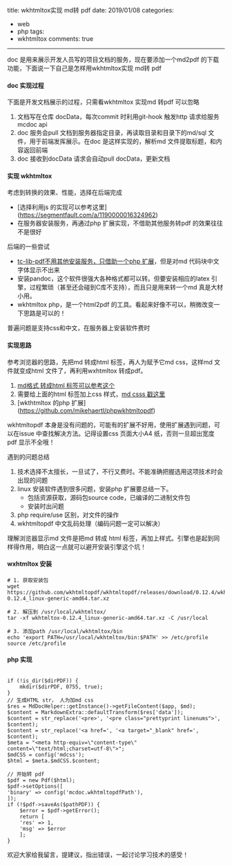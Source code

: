 title: wkhtmltox实现 md转 pdf
date: 2019/01/08
categories:
- web
- php
tags:
- wkhtmltox
comments: true
---

doc 是用来展示开发人员写的项目文档的服务，现在要添加一个md2pdf 的下载功能，下面说一下自己是怎样用wkhtmltox实现 md转 pdf

#### doc 实现过程
下面是开发文档展示的过程，只需看wkhtmltox 实现md 转pdf 可以忽略
1. 文档写在仓库 docData，每次commit 时利用git-hook 触发http 请求给服务mcdoc api
2. doc 服务会pull 文档到服务器指定目录，再读取目录和目录下的md/sql 文件，用于前端发挥展示。在doc 是这样实现的，解析md 文件提取标题，和内容返回前端
3. doc 接收到docData 请求会自动pull docData，更新文档

#### 实现 wkhtmltox
考虑到转换的效果、性能，选择在后端完成
* [选择利用js 的实现可以参考这里] (https://segmentfault.com/a/1190000016324962)
* 在服务器安装服务，再通过php 扩展实现，不借助其他服务转pdf 的效果往往不是很好

后端的一些尝试
* [tc-lib-pdf不用其他安装服务，只借助一个php 扩展](https://github.com/tecnickcom/tc-lib-pdf)，但是对md 代码块中文字体显示不出来
* 安装pandoc，这个软件很强大各种格式都可以转。但要安装相应的latex 引擎，过程繁琐（甚至还会碰到C库不支持），而且只是用来转一个md 真是大材小用。
* wkhtmltox php，是一个html2pdf 的工具。看起来好像不可以，稍微改变一下思路是可以的！

普遍问题是支持css和中文，在服务器上安装软件费时

#### 实现思路
参考浏览器的思路，先把md 转成html 标签，再人为赋予它md css，这样md 文件就变成html 文件了，再利用wxhtmltox 转成pdf。 
1. [md格式 转成html 标签可以参考这个]( https://github.com/michelf/php-markdown)
2. 需要给上面的html 标签加上css 样式，[md csss 戳这里](   https://github.com/zhangjikai/markdown-css)
3. [wkthtmltox 的php 扩展] (https://github.com/mikehaertl/phpwkhtmltopdf)

wkhtmltopdf 本身是没有问题的，可能有的扩展不好用，使用扩展遇到问题，可以在issue 中查找解决方法。记得设置css 页面大小A4 纸，否则一旦超出宽度 pdf 显示不全哦！

遇到的问题总结
1. 技术选择不太擅长，一旦试了，不行又费时。不能准确把握选用这项技术时会出现的问题
2. linux 安装软件遇到很多问题，安装php 扩展要总结一下。
    * 包括资源获取，源码包source code，已编译的二进制文件包
    * 安装时出问题
3. php require/use 区别，对文件的操作
4. wkhtmltopdf 中文乱码处理（编码问题一定可以解决）

理解浏览器显示md 文件是把md 转成 html 标签，再加上样式。引擎也是起到同样得作用，明白这一点就可以避开安装引擎这个坑！

#### wxhtmltox 安装
```
# 1. 获取安装包
wget https://github.com/wkhtmltopdf/wkhtmltopdf/releases/download/0.12.4/wkhtmltox-0.12.4_linux-generic-amd64.tar.xz

# 2. 解压到 /usr/local/wkhtmltox/
tar -xf wkhtmltox-0.12.4_linux-generic-amd64.tar.xz -C /usr/local

# 3. 添加path /usr/local/wkhtmltox/bin
echo 'export PATH=/usr/local/wkhtmltox/bin:$PATH' >> /etc/profile
source /etc/profile
```

#### php 实现
```

if (!is_dir($dirPDF)) {
    mkdir($dirPDF, 0755, true);
}
// 生成HTML str， 人为加md css
$res = MdDocHelper::getInstance()->getFileContent($app, $md);
$content = MarkdownExtra::defaultTransform($res['data']);
$content = str_replace('<pre>', '<pre class="prettyprint linenums">', $content);
$content = str_replace('<a href=', '<a target="_blank" href=', $content);
$meta = "<meta http-equiv=\"content-type\" content=\"text/html;charset=utf-8\">";
$mdCSS = config('mdcss');
$html = $meta.$mdCSS.$content;

// 开始转 pdf
$pdf = new Pdf($html);
$pdf->setOptions([
'binary' => config('mcdoc.wkhtmltopdfPath'),
]);
if (!$pdf->saveAs($pathPDF)) {
    $error = $pdf->getError();
    return [
    'res' => 1,
    'msg' => $error
    ];
}

```
欢迎大家给我留言，提建议，指出错误，一起讨论学习技术的感受！